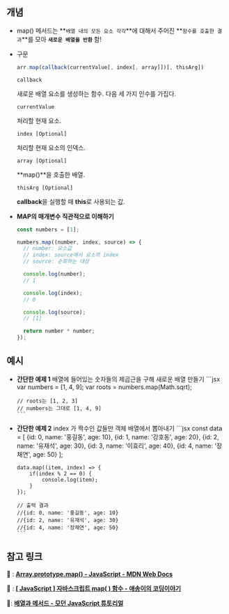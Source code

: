 ## 개념

- map() 메서드는
  **`배열 내의 모든 요소 각각`**에 대해서
  주어진 **`함수를 호출한 결과`**를 모아
  **`새로운 배열을 반환`** 함!

- 구문

  ```jsx
  arr.map(callback(currentValue[, index[, array]])[, thisArg])
  ```

  `callback`

  새로운 배열 요소를 생성하는 함수. 다음 세 가지 인수를 가집다.

  `currentValue`

  처리할 현재 요소.

  `index [Optional]`

  처리할 현재 요소의 인덱스.

  `array [Optional]`

  **map()**을 호출한 배열.

  `thisArg [Optional]`

  **callback**을 실행할 때 **this**로 사용되는 값.

- **MAP의 매개변수 직관적으로 이해하기**
  ```jsx
  const numbers = [1];

  numbers.map((number, index, source) => {
    // number: 요소값
    // index: source에서 요소의 index
    // source: 순회하는 대상

    console.log(number);
    // 1

    console.log(index);
    // 0

    console.log(source);
    // [1]

    return number * number;
  });
  ```

## 예시

- **간단한 예제 1**
  배열에 들어있는 숫자들의 제곱근을 구해 새로운 배열 만들기
      ```jsx
      var numbers = [1, 4, 9];
      var roots = numbers.map(Math.sqrt);

      // roots는 [1, 2, 3]
      // numbers는 그대로 [1, 4, 9]
      ```
- **간단한 예제 2**
  index 가 짝수인 값들만 객체 배열에서 뽑아내기
      ```jsx
      const data = [
          {id: 0, name: '홍길동', age: 10},
          {id: 1, name: '강호동', age: 20},
          {id: 2, name: '유재석', age: 30},
          {id: 3, name: '이효리', age: 40},
          {id: 4, name: '장채연', age: 50}
      ];

      data.map((item, index) => {
          if(index % 2 == 0) {
              console.log(item);
          }
      });

      // 출력 결과
      //{id: 0, name: '홍길동', age: 10}
      //{id: 2, name: '유재석', age: 30}
      //{id: 4, name: '장채연', age: 50}
      ```

## 참고 링크

🔗 : **[Array.prototype.map() - JavaScript - MDN Web Docs](https://developer.mozilla.org/ko/docs/Web/JavaScript/Reference/Global_Objects/Array/map)**

🔗 : **[[ JavaScript ] 자바스크립트 map( ) 함수 - 애송이의 코딩이야기](https://mjn5027.tistory.com/80)**

🔗: **[배열과 메서드 - 모던 JavaScript 튜토리얼](https://ko.javascript.info/array-methods)**
